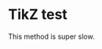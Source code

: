 # TikZ test

This method is super slow.

<!-- markdownlint-disable -->
<script type="text/tikz">

\tikzset{every picture/.style={line width=0.75pt}} %set default line width to 0.75pt

\begin{tikzpicture}[x=0.75pt,y=0.75pt,yscale=-1,xscale=1]
%uncomment if require: \path (0,300); %set diagram left start at 0, and has height of 300

%Straight Lines [id:da8464148405535428]
\draw [color={rgb, 255:red, 74; green, 144; blue, 226 }  ,draw opacity=1 ]   (99.93,100.66) -- (59.93,40.66) ;
%Straight Lines [id:da04344272633054724]
\draw [color={rgb, 255:red, 74; green, 144; blue, 226 }  ,draw opacity=1 ]   (99.93,100.66) -- (59.93,160.66) ;
%Straight Lines [id:da8343107970433916]
\draw [color={rgb, 255:red, 74; green, 144; blue, 226 }  ,draw opacity=1 ]   (139.93,100.66) -- (180.03,160.6) ;
%Straight Lines [id:da3783415253937581]
\draw [color={rgb, 255:red, 74; green, 144; blue, 226 }  ,draw opacity=1 ]   (140.03,100.72) -- (179.93,40.66) ;
%Straight Lines [id:da49445544499217897]
\draw [color={rgb, 255:red, 74; green, 144; blue, 226 }  ,draw opacity=1 ]   (99.93,100.66) -- (139.93,100.66) ;
%Straight Lines [id:da537700004356604]
\draw [color={rgb, 255:red, 74; green, 144; blue, 226 }  ,draw opacity=1 ]   (369.91,80.22) -- (429.93,40.25) ;
%Straight Lines [id:da5915179115114773]
\draw [color={rgb, 255:red, 74; green, 144; blue, 226 }  ,draw opacity=1 ]   (369.91,80.22) -- (309.93,40.19) ;
%Straight Lines [id:da05758536628655775]
\draw [color={rgb, 255:red, 74; green, 144; blue, 226 }  ,draw opacity=1 ]   (369.89,120.22) -- (309.93,160.28) ;
%Straight Lines [id:da6649338248699579]
\draw [color={rgb, 255:red, 74; green, 144; blue, 226 }  ,draw opacity=1 ]   (369.83,120.31) -- (429.87,160.25) ;
%Straight Lines [id:da5075439388943179]
\draw [color={rgb, 255:red, 74; green, 144; blue, 226 }  ,draw opacity=1 ]   (369.91,80.22) -- (369.89,120.22) ;

% Text Node
\draw (238.43,91.56) node [anchor=north west][inner sep=0.75pt]    {$=$};
% Text Node
\draw (15.93,32.59) node [anchor=north west][inner sep=0.75pt]  [font=\footnotesize]  {$O_{1}( x_{1})$};
% Text Node
\draw (15.93,153.06) node [anchor=north west][inner sep=0.75pt]  [font=\footnotesize]  {$O_{2}( x_{2})$};
% Text Node
\draw (180.93,33.06) node [anchor=north west][inner sep=0.75pt]  [font=\footnotesize]  {$O_{4}( x_{4})$};
% Text Node
\draw (180.93,153.06) node [anchor=north west][inner sep=0.75pt]  [font=\footnotesize]  {$O_{3}( x_{3})$};
% Text Node
\draw (265.93,32.52) node [anchor=north west][inner sep=0.75pt]  [font=\footnotesize]  {$O_{1}( x_{1})$};
% Text Node
\draw (265.93,152.75) node [anchor=north west][inner sep=0.75pt]  [font=\footnotesize]  {$O_{2}( x_{2})$};
% Text Node
\draw (430.93,32.75) node [anchor=north west][inner sep=0.75pt]  [font=\footnotesize]  {$O_{4}( x_{4})$};
% Text Node
\draw (430.93,152.75) node [anchor=north west][inner sep=0.75pt]  [font=\footnotesize]  {$O_{3}( x_{3})$};
% Text Node
\draw (100.93,82.59) node [anchor=north west][inner sep=0.75pt]  [font=\footnotesize]  {$O_{k}( x)$};
% Text Node
\draw (370.93,92.59) node [anchor=north west][inner sep=0.75pt]  [font=\footnotesize]  {$O_{k}( x)$};


\end{tikzpicture}

</script>
<!-- markdownlint-enable -->